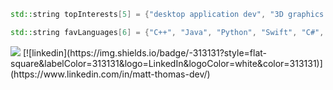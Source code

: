 ```C++
std::string topInterests[5] = {"desktop application dev", "3D graphics dev", "game dev", "creative coding / data visualizations", "UI/UX"};

std::string favLanguages[6] = {"C++", "Java", "Python", "Swift", "C#", "GLSL"};
```
 <img src="https://github-readme-stats.vercel.app/api/top-langs/?username=mcthomas&card_width=600&layout=compact&langs_count=10&text_color=FFFFFF&bg_color=000000&hide_border=true&hide_title=true"/> 
[![linkedin](https://img.shields.io/badge/-313131?style=flat-square&labelColor=313131&logo=LinkedIn&logoColor=white&color=313131)](https://www.linkedin.com/in/matt-thomas-dev/)  
